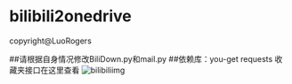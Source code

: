 # bilibili2onedrive
copyright@LuoRogers


##请根据自身情况修改BiliDown.py和mail.py
##依赖库：you-get requests
收藏夹接口在这里查看
![bilibiliimg](https://s1.ax1x.com/2020/07/26/aC0Zp8.png)
